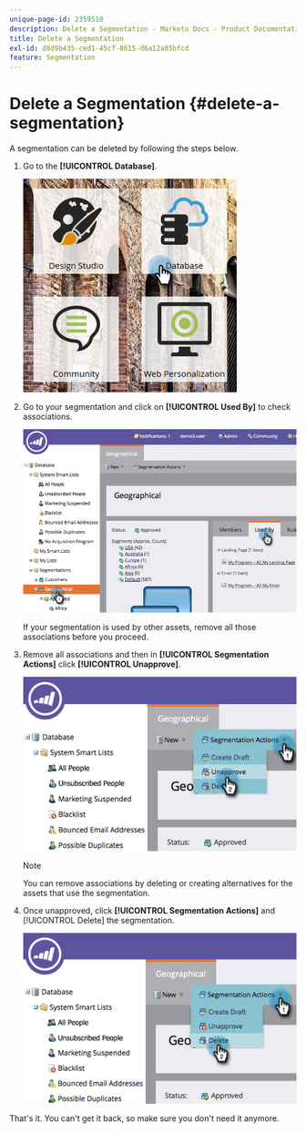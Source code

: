 ```yaml
---
unique-page-id: 2359510
description: Delete a Segmentation - Marketo Docs - Product Documentation
title: Delete a Segmentation
exl-id: d8d9b435-ced1-45cf-8615-d6a12a85bfcd
feature: Segmentation
---
```

# Delete a Segmentation {#delete-a-segmentation}

A segmentation can be deleted by following the steps below.

1. Go to the **[!UICONTROL Database]**.

   ![](assets/image2017-3-28-14-3a55-3a26.png)

1. Go to your segmentation and click on **[!UICONTROL Used By]** to check associations.

   ![](assets/image2017-3-28-15-3a51-3a8.png)

   If your segmentation is used by other assets, remove all those associations before you proceed.

1. Remove all associations and then in **[!UICONTROL Segmentation Actions]** click **[!UICONTROL Unapprove]**.

   ![](assets/image2017-3-28-15-3a51-3a30.png)

   >[!NOTE]
   >
   >You can remove associations by deleting or creating alternatives for the assets that use the segmentation.

1. Once unapproved, click **[!UICONTROL Segmentation Actions]** and [!UICONTROL Delete] the segmentation.

   ![](assets/image2017-3-28-15-3a51-3a46.png)

That's it. You can't get it back, so make sure you don't need it anymore.
